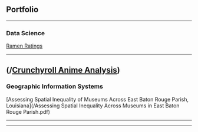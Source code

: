 ## Portfolio

---

### Data Science 

[Ramen Ratings](/Ramen.ipynb)

---
(/[Crunchyroll Anime Analysis](https://github.com/tylerdtheo/tylerdtheo.github.io/blob/main/Crunchyroll%20Anime%20Analysis.ipynb))
---

### Geographic Information Systems 

[Assessing Spatial Inequality of Museums Across East Baton Rouge Parish, Louisiana](/Assessing Spatial Inequality Across Museums in East Baton Rouge Parish.pdf)


---




---
<p style="font-size:11px">
